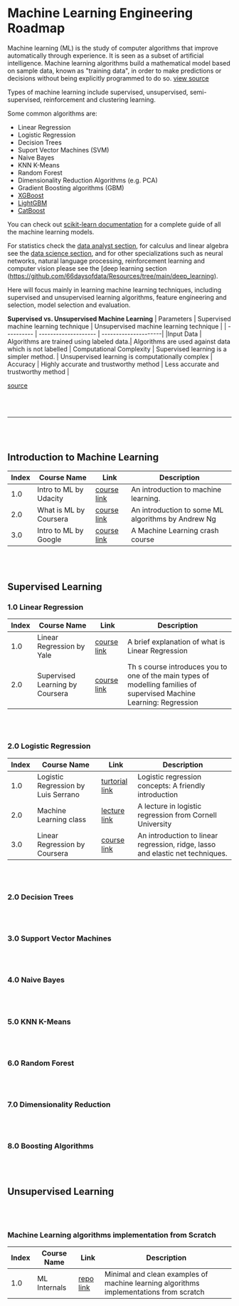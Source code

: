 # Machine Learning Engineering Roadmap

Machine learning (ML) is the study of computer algorithms that improve automatically through experience.  It is seen as a subset of artificial intelligence. Machine learning algorithms build a mathematical model based on sample data, known as "training data", in order to make predictions or decisions without being explicitly programmed to do so.  [view source](https://en.wikipedia.org/wiki/Machine_learning)

Types of machine learning include supervised, unsupervised, semi-supervised, reinforcement and clustering learning.

Some common algorithms are:

- Linear Regression
- Logistic Regression
- Decision Trees
- Suport Vector Machines (SVM)
- Naive Bayes
- KNN K-Means
- Random Forest
- Dimensionality Reduction Algorithms (e.g. PCA)
- Gradient Boosting algorithms (GBM)
- [XGBoost](https://xgboost.readthedocs.io/en/latest/)
- [LightGBM](https://lightgbm.readthedocs.io/en/latest/)
- [CatBoost](https://catboost.ai/)

You can check out [scikit-learn documentation](https://scikit-learn.org/stable/user_guide.html) for a complete guide of all the machine learning models. 

For statistics check the [data analyst section](https://github.com/66daysofdata/Resources/tree/main/DataAnalyst), for calculus and linear algebra see the [data science section](https://github.com/66daysofdata/Resources/tree/main/data_science), and for other specializations such as neural networks, natural language processing, reinforcement learning and computer vision please see the [deep learning section (https://github.com/66daysofdata/Resources/tree/main/deep_learning).

Here will focus mainly in learning machine learning techniques, including supervised and unsupervised learning algorithms, feature engineering and selection, model selection and evaluation.


**Supervised vs. Unsupervised Machine Learning**
| Parameters | Supervised machine learning technique | Unsupervised machine learning technique |
| ---------- | -------------------- | ---------------------| 
|Input Data	| Algorithms are trained using labeled data.| Algorithms are used against data which is not labelled |
Computational Complexity | Supervised learning is a simpler method. |	Unsupervised learning is computationally complex |
Accuracy | Highly accurate and trustworthy method | 	Less accurate and trustworthy method |

[source](https://www.guru99.com/unsupervised-machine-learning.html)

<br><br>

---

<br><br>

## Introduction to Machine Learning

| Index | Course Name | Link | Description |
| ------ | -------------------- | ---- | ------------ |
| 1.0 | Intro to ML by Udacity  | [course link](https://www.udacity.com/course/intro-to-machine-learning--ud120) | An introduction to machine learning. |
| 2.0 | What is ML by Coursera | [course link](https://www.coursera.org/lecture/machine-learning/what-is-machine-learning-Ujm7v) | An introduction to some ML algorithms by Andrew Ng |
| 3.0 | Intro to ML by Google | [course link](https://developers.google.com/machine-learning/crash-course/ml-intro) | A Machine Learning crash course |

<br><br>

## Supervised Learning

### 1.0 Linear Regression

| Index | Course Name | Link | Description |
| ------ | -------------------- | ---- | ------------ |
| 1.0 | Linear Regression by Yale | [course link](http://www.stat.yale.edu/Courses/1997-98/101/linreg.htm) | A brief explanation of what is Linear Regression |
| 2.0 | Supervised Learning by Coursera | [course link](https://www.coursera.org/learn/supervised-learning-regression) | Th s course introduces you to one of the main types of modelling families of supervised Machine Learning: Regression |

<br><br>

### 2.0 Logistic Regression

| Index | Course Name | Link | Description |
| ------ | -------------------- | ---- | ------------ |
| 1.0 | Logistic Regression by Luis Serrano  | [turtorial link](https://www.youtube.com/watch?v=jbluHIgBmBo&t=1143s) | Logistic regression concepts: A friendly introduction |
| 2.0 | Machine Learning class | [lecture link](https://www.youtube.com/watch?v=GnkDzIOxfzI) | A lecture in logistic regression from Cornell University |
| 3.0 | Linear Regression by Coursera | [course link](https://www.coursera.org/learn/supervised-learning-regression) | An introduction to linear regression, ridge, lasso and elastic net techniques. |

<br><br>

### 2.0 Decision Trees

<br><br>

### 3.0 Support Vector Machines

<br><br>

### 4.0 Naive Bayes

<br><br>

### 5.0 KNN K-Means

<br><br>

### 6.0 Random Forest


<br><br>

### 7.0 Dimensionality Reduction

<br><br>

### 8.0 Boosting Algorithms

<br><br>

## Unsupervised Learning



<br><br>

### Machine Learning algorithms implementation from Scratch

| Index | Course Name | Link | Description |
| ------ | -------------------- | ---- | ------------ |
| 1.0 | ML Internals  | [repo link](https://github.com/rushter/MLAlgorithms) | Minimal and clean examples of machine learning algorithms implementations from scratch |

<br><br>




